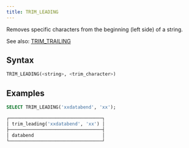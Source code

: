```yaml
---
title: TRIM_LEADING
---
```


Removes specific characters from the beginning (left side) of a string.

See also: [TRIM_TRAILING](trim-trailing.md)

## Syntax

```sql
TRIM_LEADING(<string>, <trim_character>)
```

## Examples

```sql
SELECT TRIM_LEADING('xxdatabend', 'xx');

┌──────────────────────────────────┐
│ trim_leading('xxdatabend', 'xx') │
├──────────────────────────────────┤
│ databend                         │
└──────────────────────────────────┘
```